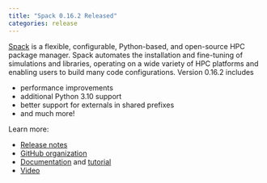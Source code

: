 ```yaml
---
title: "Spack 0.16.2 Released"
categories: release
---
```


[Spack](https://github.com/spack) is a flexible, configurable, Python-based, and open-source HPC package manager. Spack automates the installation and fine-tuning of simulations and libraries, operating on a wide variety of HPC platforms and enabling users to build many code configurations. Version 0.16.2 includes
- performance improvements
- additional Python 3.10 support
- better support for externals in shared prefixes
- and much more!

Learn more:
- [Release notes](https://github.com/spack/spack/releases/tag/v0.16.2)
- [GitHub organization](https://github.com/spack)
- [Documentation](https://spack.readthedocs.io/en/latest/) and [tutorial](https://spack-tutorial.readthedocs.io/en/latest/)
- [Video](https://youtu.be/D0p5xpsboK4)
